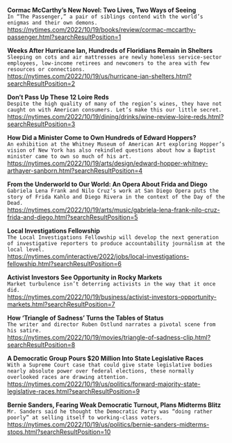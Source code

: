 **Cormac McCarthy’s New Novel: Two Lives, Two Ways of Seeing**\
`In “The Passenger,” a pair of siblings contend with the world’s enigmas and their own demons.`\
https://nytimes.com/2022/10/19/books/review/cormac-mccarthy-passenger.html?searchResultPosition=1

**Weeks After Hurricane Ian, Hundreds of Floridians Remain in Shelters**\
`Sleeping on cots and air mattresses are newly homeless service-sector employees, low-income retirees and newcomers to the area with few resources or connections.`\
https://nytimes.com/2022/10/19/us/hurricane-ian-shelters.html?searchResultPosition=2

**Don’t Pass Up These 12 Loire Reds**\
`Despite the high quality of many of the region’s wines, they have not caught on with American consumers. Let’s make this our little secret.`\
https://nytimes.com/2022/10/19/dining/drinks/wine-review-loire-reds.html?searchResultPosition=3

**How Did a Minister Come to Own Hundreds of Edward Hoppers?**\
`An exhibition at the Whitney Museum of American Art exploring Hopper’s vision of New York has also rekindled questions about how a Baptist minister came to own so much of his art.`\
https://nytimes.com/2022/10/19/arts/design/edward-hopper-whitney-arthayer-sanborn.html?searchResultPosition=4

**From the Underworld to Our World: An Opera About Frida and Diego**\
`Gabriela Lena Frank and Nilo Cruz’s work at San Diego Opera puts the story of Frida Kahlo and Diego Rivera in the context of the Day of the Dead.`\
https://nytimes.com/2022/10/19/arts/music/gabriela-lena-frank-nilo-cruz-frida-and-diego.html?searchResultPosition=5

**Local Investigations Fellowship**\
`The Local Investigations Fellowship will develop the next generation of investigative reporters to produce accountability journalism at the local level.`\
https://nytimes.com/interactive/2022/jobs/local-investigations-fellowship.html?searchResultPosition=6

**Activist Investors See Opportunity in Rocky Markets**\
`Market turbulence isn’t deterring activists in the way that it once did.`\
https://nytimes.com/2022/10/19/business/activist-investors-opportunity-markets.html?searchResultPosition=7

**How ‘Triangle of Sadness’ Turns the Tables of Status**\
`The writer and director Ruben Ostlund narrates a pivotal scene from his satire.`\
https://nytimes.com/2022/10/19/movies/triangle-of-sadness-clip.html?searchResultPosition=8

**A Democratic Group Pours $20 Million Into State Legislative Races**\
`With a Supreme Court case that could give state legislative bodies nearly absolute power over federal elections, these normally overlooked races are drawing attention.`\
https://nytimes.com/2022/10/19/us/politics/forward-majority-state-legislative-races.html?searchResultPosition=9

**Bernie Sanders, Fearing Weak Democratic Turnout, Plans Midterms Blitz**\
`Mr. Sanders said he thought the Democratic Party was “doing rather poorly” at selling itself to working-class voters.`\
https://nytimes.com/2022/10/19/us/politics/bernie-sanders-midterms-stops.html?searchResultPosition=10

